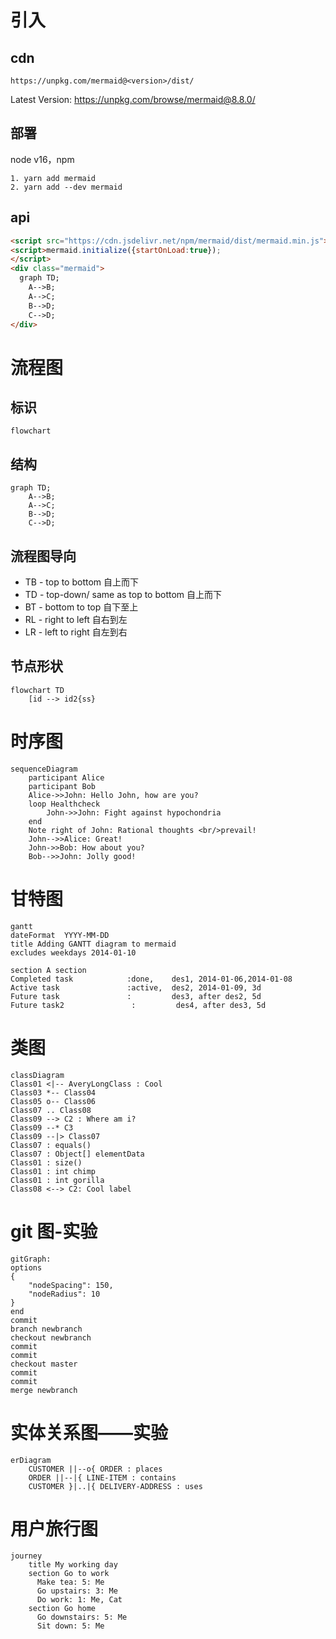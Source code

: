 # 引入

## cdn

```
https://unpkg.com/mermaid@<version>/dist/
```

Latest Version: https://unpkg.com/browse/mermaid@8.8.0/

## 部署

node v16，npm

```
1. yarn add mermaid
2. yarn add --dev mermaid
```

## api

```html
<script src="https://cdn.jsdelivr.net/npm/mermaid/dist/mermaid.min.js"></script>
<script>mermaid.initialize({startOnLoad:true});
</script>
<div class="mermaid">
  graph TD;
    A-->B;
    A-->C;
    B-->D;
    C-->D;
</div>
```

# 流程图

## 标识

`flowchart `

## 结构

```mermaid
graph TD;
    A-->B;
    A-->C;
    B-->D;
    C-->D;
```



## 流程图导向

- TB - top to bottom  自上而下
- TD - top-down/ same as top to bottom 自上而下
- BT - bottom to top 自下至上
- RL - right to left 自右到左
- LR - left to right 自左到右

## 节点形状

```mermaid
flowchart TD
    [id --> id2{ss}
```



# 时序图

```mermaid
sequenceDiagram
    participant Alice
    participant Bob
    Alice->>John: Hello John, how are you?
    loop Healthcheck
        John->>John: Fight against hypochondria
    end
    Note right of John: Rational thoughts <br/>prevail!
    John-->>Alice: Great!
    John->>Bob: How about you?
    Bob-->>John: Jolly good!
```



# 甘特图

```mermaid
gantt
dateFormat  YYYY-MM-DD
title Adding GANTT diagram to mermaid
excludes weekdays 2014-01-10

section A section
Completed task            :done,    des1, 2014-01-06,2014-01-08
Active task               :active,  des2, 2014-01-09, 3d
Future task               :         des3, after des2, 5d
Future task2               :         des4, after des3, 5d
```

# 类图

```mermaid
classDiagram
Class01 <|-- AveryLongClass : Cool
Class03 *-- Class04
Class05 o-- Class06
Class07 .. Class08
Class09 --> C2 : Where am i?
Class09 --* C3
Class09 --|> Class07
Class07 : equals()
Class07 : Object[] elementData
Class01 : size()
Class01 : int chimp
Class01 : int gorilla
Class08 <--> C2: Cool label
```

# git 图-实验

```mermaid
gitGraph:
options
{
    "nodeSpacing": 150,
    "nodeRadius": 10
}
end
commit
branch newbranch
checkout newbranch
commit
commit
checkout master
commit
commit
merge newbranch
```

# 	实体关系图——实验

```mermaid
erDiagram
    CUSTOMER ||--o{ ORDER : places
    ORDER ||--|{ LINE-ITEM : contains
    CUSTOMER }|..|{ DELIVERY-ADDRESS : uses
```

# 用户旅行图

```mermaid
journey
    title My working day
    section Go to work
      Make tea: 5: Me
      Go upstairs: 3: Me
      Do work: 1: Me, Cat
    section Go home
      Go downstairs: 5: Me
      Sit down: 5: Me
```